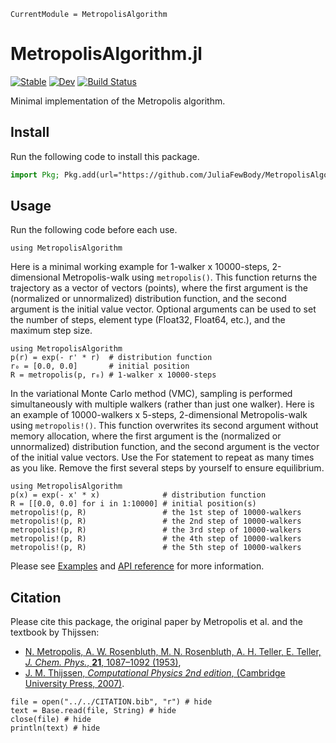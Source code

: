 ```@meta
CurrentModule = MetropolisAlgorithm
```

# MetropolisAlgorithm.jl

[![Stable](https://img.shields.io/badge/docs-stable-blue.svg)](https://JuliaFewBody.github.io/MetropolisAlgorithm.jl/stable/)
[![Dev](https://img.shields.io/badge/docs-dev-blue.svg)](https://JuliaFewBody.github.io/MetropolisAlgorithm.jl/dev/)
[![Build Status](https://github.com/JuliaFewBody/MetropolisAlgorithm.jl/actions/workflows/CI.yml/badge.svg?branch=main)](https://github.com/JuliaFewBody/MetropolisAlgorithm.jl/actions/workflows/CI.yml?query=branch%3Amain)

Minimal implementation of the Metropolis algorithm.

## Install

Run the following code to install this package.

```julia
import Pkg; Pkg.add(url="https://github.com/JuliaFewBody/MetropolisAlgorithm.jl.git")
```

## Usage

Run the following code before each use.

```@example
using MetropolisAlgorithm
```

Here is a minimal working example for 1-walker x 10000-steps, 2-dimensional Metropolis-walk using `metropolis()`. This function returns the trajectory as a vector of vectors (points), where the first argument is the (normalized or unnormalized) distribution function, and the second argument is the initial value vector. Optional arguments can be used to set the number of steps, element type (Float32, Float64, etc.), and the maximum step size. 

```@example
using MetropolisAlgorithm
p(r) = exp(- r' * r)  # distribution function
r₀ = [0.0, 0.0]       # initial position
R = metropolis(p, r₀) # 1-walker x 10000-steps
```

In the variational Monte Carlo method (VMC), sampling is performed simultaneously with multiple walkers (rather than just one walker). Here is an example of 10000-walkers x 5-steps, 2-dimensional Metropolis-walk using `metropolis!()`. This function overwrites its second argument without memory allocation, where the first argument is the (normalized or unnormalized) distribution function, and the second argument is the vector of the initial value vectors. Use the For statement to repeat as many times as you like. Remove the first several steps by yourself to ensure equilibrium.

```@example
using MetropolisAlgorithm
p(x) = exp(- x' * x)              # distribution function
R = [[0.0, 0.0] for i in 1:10000] # initial position(s)
metropolis!(p, R)                 # the 1st step of 10000-walkers
metropolis!(p, R)                 # the 2nd step of 10000-walkers
metropolis!(p, R)                 # the 3rd step of 10000-walkers
metropolis!(p, R)                 # the 4th step of 10000-walkers
metropolis!(p, R)                 # the 5th step of 10000-walkers
```

Please see [Examples](./examples.md) and [API reference](./API.md) for more information.

## Citation

Please cite this package, the original paper by Metropolis et al. and the textbook by Thijssen:
- [N. Metropolis, A. W. Rosenbluth, M. N. Rosenbluth, A. H. Teller, E. Teller, _J. Chem. Phys._, **21**, 1087–1092 (1953)](https://doi.org/10.1063/1.1699114),
- [J. M. Thijssen, _Computational Physics 2nd edition_, (Cambridge University Press, 2007)](https://doi.org/10.1017/CBO9781139171397).

```@example
file = open("../../CITATION.bib", "r") # hide
text = Base.read(file, String) # hide
close(file) # hide
println(text) # hide
```
